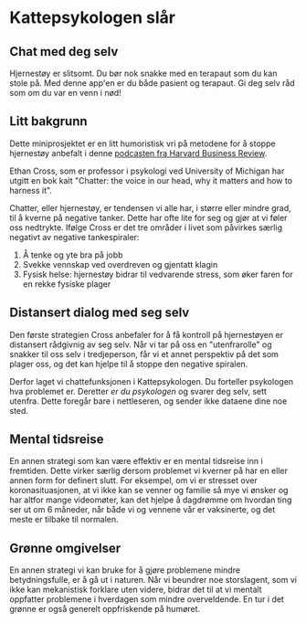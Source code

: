 # Kattepsykologen slår

## Chat med deg selv
Hjernestøy er slitsomt. Du bør nok snakke med en terapaut som du kan stole på. Med denne app'en er du både 
pasient og terapaut. Gi deg selv råd som om du var en venn i nød!

## Litt bakgrunn
Dette miniprosjektet er en litt humoristisk vri på metodene for å stoppe hjernestøy anbefalt i denne 
[podcasten fra Harvard Business Review](https://open.spotify.com/episode/5JN2K5MfLHiUKXc8d7og0F?si=XJMsnIhRRdmYzbmmhRFM3Q).

Ethan Cross, som er professor i psykologi ved University of Michigan har utgitt en bok kalt "Chatter: the voice in our head, why it matters and how to harness it". 

Chatter, eller hjernestøy, er tendensen vi alle har, i større eller mindre grad, til å kverne på negative tanker. 
Dette har ofte lite for seg og gjør at vi føler oss nedtrykte. Ifølge Cross er det tre områder i livet som påvirkes særlig negativt av 
negative tankespiraler: 

1. Å tenke og yte bra på jobb
2. Svekke vennskap ved overdreven og gjentatt klagin
3. Fysisk helse: hjernestøy bidrar til vedvarende stress, som øker faren for en rekke fysiske plager

## Distansert dialog med seg selv
Den første strategien Cross anbefaler for å få kontroll på hjernestøyen er distansert rådgivnig av seg selv. 
Når vi tar på oss en "utenfrarolle" og snakker til oss selv i tredjeperson, får vi et annet perspektiv på 
det som plager oss, og det kan hjelpe til å stoppe den negative spiralen. 

Derfor laget vi chattefunksjonen i Kattepsykologen. Du forteller psykologen hva problemet er. Deretter *er du psykologen* og 
svarer deg selv, sett utenfra. Dette foregår bare i nettleseren, og sender ikke dataene dine noe sted. 

## Mental tidsreise
En annen strategi som kan være effektiv er en mental tidsreise inn i fremtiden. Dette virker særlig dersom problemet 
vi kverner på har en eller annen form for definert slutt. For eksempel, om vi er stresset over koronasituasjonen, at vi 
ikke kan se venner og familie så mye vi ønsker og har altfor mange videomøter, kan det hjelpe å dagdrømme om hvordan ting 
ser ut om 6 måneder, når både vi og vennene vår er vaksinerte, og det meste er tilbake til normalen. 

## Grønne omgivelser
En annen strategi vi kan bruke for å gjøre problemene mindre betydningsfulle, er å gå ut i naturen. Når vi beundrer noe storslagent, 
som vi ikke kan mekanistisk forklare uten videre, bidrar det til at vi mentalt oppfatter problemene i hverdagen som mindre overveldende. 
En tur i det grønne er også generelt oppfriskende på humøret. 
